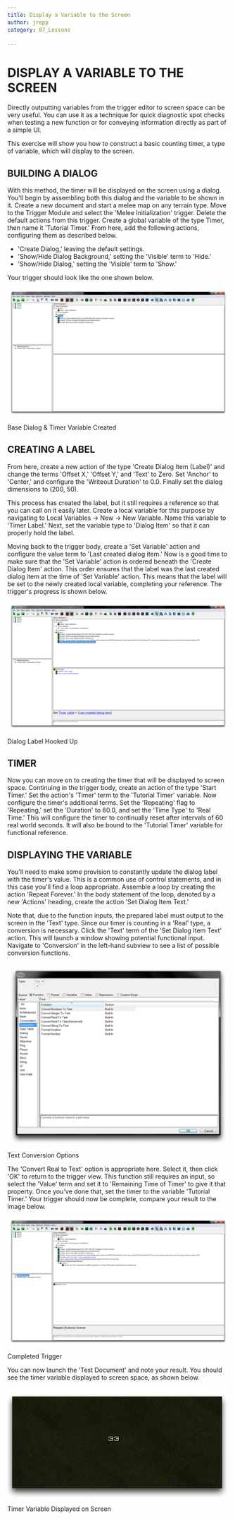 ```yaml
---
title: Display a Variable to the Screen
author: jrepp
category: 07_Lessons

---
```

DISPLAY A VARIABLE TO THE SCREEN
================================

Directly outputting variables from the trigger editor to screen space
can be very useful. You can use it as a technique for quick diagnostic
spot checks when testing a new function or for conveying information
directly as part of a simple UI.

This exercise will show you how to construct a basic counting timer, a
type of variable, which will display to the screen.

BUILDING A DIALOG
-----------------

With this method, the timer will be displayed on the screen using a
dialog. You'll begin by assembling both this dialog and the variable to
be shown in it. Create a new document and start a melee map on any
terrain type. Move to the Trigger Module and select the 'Melee
Initialization' trigger. Delete the default actions from this trigger.
Create a global variable of the type Timer, then name it 'Tutorial
Timer.' From here, add the following actions, configuring them as
described below.

-   'Create Dialog,' leaving the default settings.
-   'Show/Hide Dialog Background,' setting the 'Visible' term to 'Hide.'
-   'Show/Hide Dialog,' setting the 'Visible' term to 'Show.'

Your trigger should look like the one shown below.

![Image](./081_Display_a_Variable_to_the_Screen/image1.png)

Base Dialog & Timer Variable Created

CREATING A LABEL
----------------

From here, create a new action of the type 'Create Dialog Item (Label)'
and change the terms 'Offset X,' 'Offset Y,' and 'Text' to Zero. Set
'Anchor' to 'Center,' and configure the 'Writeout Duration' to 0.0.
Finally set the dialog dimensions to (200, 50).

This process has created the label, but it still requires a reference so
that you can call on it easily later. Create a local variable for this
purpose by navigating to Local Variables -\> New -\> New Variable. Name
this variable to 'Timer Label.' Next, set the variable type to 'Dialog
Item' so that it can properly hold the label.

Moving back to the trigger body, create a 'Set Variable' action and
configure the value term to 'Last created dialog item.' Now is a good
time to make sure that the 'Set Variable' action is ordered beneath the
'Create Dialog Item' action. This order ensures that the label was the
last created dialog item at the time of 'Set Variable' action. This
means that the label will be set to the newly created local variable,
completing your reference. The trigger's progress is shown below.

![Image](./081_Display_a_Variable_to_the_Screen/image2.png)

Dialog Label Hooked Up

TIMER
-----

Now you can move on to creating the timer that will be displayed to
screen space. Continuing in the trigger body, create an action of the
type 'Start Timer.' Set the action's 'Timer' term to the 'Tutorial
Timer' variable. Now configure the timer's additional terms. Set the
'Repeating' flag to 'Repeating,' set the 'Duration' to 60.0, and set the
'Time Type' to 'Real Time.' This will configure the timer to continually
reset after intervals of 60 real world seconds. It will also be bound to
the 'Tutorial Timer' variable for functional reference.

DISPLAYING THE VARIABLE
-----------------------

You'll need to make some provision to constantly update the dialog label
with the timer's value. This is a common use of control statements, and
in this case you'll find a loop appropriate. Assemble a loop by creating
the action 'Repeat Forever.' In the body statement of the loop, denoted
by a new 'Actions' heading, create the action 'Set Dialog Item Text.'

Note that, due to the function inputs, the prepared label must output to
the screen in the 'Text' type. Since our timer is counting in a 'Real'
type, a conversion is necessary. Click the 'Text' term of the 'Set
Dialog Item Text' action. This will launch a window showing potential
functional input. Navigate to 'Conversion' in the left-hand subview to
see a list of possible conversion functions.

![Image](./081_Display_a_Variable_to_the_Screen/image3.png)

Text Conversion Options

The 'Convert Real to Text' option is appropriate here. Select it, then
click 'OK' to return to the trigger view. This function still requires
an input, so select the 'Value' term and set it to 'Remaining Time of
Timer' to give it that property. Once you've done that, set the timer to
the variable 'Tutorial Timer.' Your trigger should now be complete,
compare your result to the image below.

![Image](./081_Display_a_Variable_to_the_Screen/image4.png)

Completed Trigger

You can now launch the 'Test Document' and note your result. You should
see the timer variable displayed to screen space, as shown below.

![Image](./081_Display_a_Variable_to_the_Screen/image5.png)

Timer Variable Displayed on Screen
